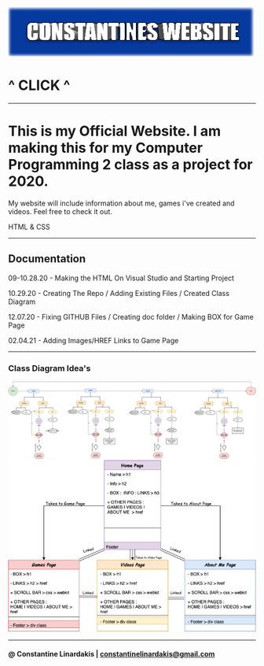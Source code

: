
[![Website](https://github.com/ConstantineLinardakis/OfficialWebsite/blob/main/doc/THUMBNAIL.png)](https://constantinelinardakis.github.io/OfficialWebsite/Home.html)

# ^ CLICK  ^

___

# This is my Official Website. I am making this for my Computer Programming 2 class as a project for 2020.
My website will include information about me, games i've created and videos. Feel free to check it out.

<dl>
  <dt>HTML & CSS </dt>
</dl>

___

## Documentation

09-10.28.20 - Making the HTML On Visual Studio and Starting Project 

10.29.20 - Creating The Repo / Adding Existing Files / Created Class Diagram

12.07.20 - Fixing GITHUB Files / Creating doc folder / Making BOX for Game Page

02.04.21 - Adding Images/HREF Links to Game Page

___

### Class Diagram Idea's
<img src="https://github.com/ConstantineLinardakis/OfficialWebsite/blob/main/doc/ClassDiagram.png">
<img src="https://github.com/ConstantineLinardakis/OfficialWebsite/blob/main/doc/Class2.png">

___
#### @ Constantine Linardakis | constantinelinardakis@gmail.com


 
